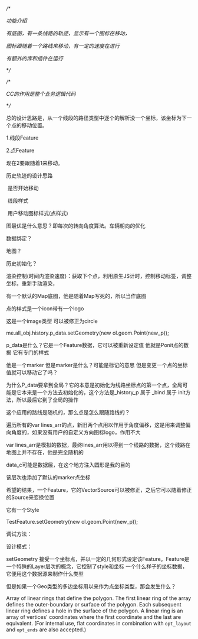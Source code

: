    */**

   *功能介绍*

   *有底图，有一条线路的轨迹，显示有一个图标在移动，*

   *图标跟随着一个路线来移动，有一定的速度在进行*

   *有额外的库和插件在运行*

  **/*



  */**

   *CC的作用是整个业务逻辑代码*

  **/*





总的设计思路是，从一个线段的路径类型中逐个的解析没一个坐标，该坐标为下一个点的移动位置。

1.线段Feature

2.点Feature 

现在2要跟随着1来移动。



历史轨迹的设计思路

​	是否开始移动

​		线段样式

​		用户移动图标样式(点样式)



图最优是什么意思？即每次的转向角度算法。车辆朝向的优化



数据绑定？

地图？

历史初始化？



渲染控制(时间内渲染速度)：获取下个点，利用原生JS计时，控制移动标签，调整坐标，重新手动渲染，



有一个默认的Map底图，他是随着Map写死的，所以当作底图



点的样式是一个icon带有一个logo

这是一个image类型 可以被修正为circle



me.all_obj.history.p_data.setGeometry(new ol.geom.Point(new_p));

p_data是什么？它是一个Feature数据，它可以被重新设定值 他就是Ponit点的数据 它有专门的样式

他是一个marker 但是marker是什么？可能是标记的意思 但是变更一个点的坐标值就可以移动它了吗？

为什么P_data要拿到全局？它的本意是初始化为线路坐标点的第一个点，全局可能是它本来是一个方法去初始化的，这个方法是_history_p 属于 _bind 属于  init方法，所以最后它到了全局的操作



这个应用的路线是随机的，那么点是怎么跟随路线的？

遍历所有的var lines_arr的点，新旧两个点用以作用于角度偏移，这是用来调整偏向角度的，如果没有用户的自定义方向图标logo，作用不大

var lines_arr是模拟的数据，最终lines_arr用以得到一个线路的数据，这个线路在地图上并不存在，他是完全随机的



data_c可能是数据层，在这个地方注入圆形是我的目的

该层次也添加了默认的marker点坐标



希望的结果，一个Feature，它的VectorSource可以被修正，之后它可以随着修正的Source来变换位置

它有一个Style

TestFeature.setGeometry(new ol.geom.Point(new_p));



调试方法：



设计模式：



setGeometry 接受一个坐标点，并以一定的几何形式设定该Feature。Feature是一个特殊的Layer层次的概念，它控制了style和坐标 一个什么样子的坐标数据，它便用这个数据源来制作什么类型

但是如果一个Geo类型的多边坐标用以来作为点坐标类型，那会发生什么？

Array of linear rings that define the polygon. The first linear ring of the array defines the outer-boundary or surface of the polygon. Each subsequent linear ring defines a hole in the surface of the polygon. A linear ring is an array of vertices' coordinates where the first coordinate and the last are equivalent. (For internal use, flat coordinates in combination with `opt_layout` and `opt_ends` are also accepted.)

